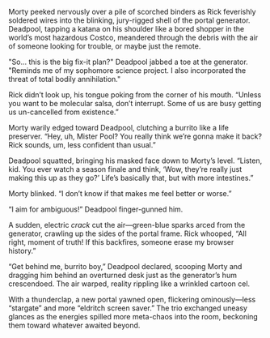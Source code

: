 Morty peeked nervously over a pile of scorched binders as Rick feverishly soldered wires into the blinking, jury-rigged shell of the portal generator. Deadpool, tapping a katana on his shoulder like a bored shopper in the world’s most hazardous Costco, meandered through the debris with the air of someone looking for trouble, or maybe just the remote.

"So... this is the big fix-it plan?" Deadpool jabbed a toe at the generator. "Reminds me of my sophomore science project. I also incorporated the threat of total bodily annihilation."

Rick didn’t look up, his tongue poking from the corner of his mouth. “Unless you want to be molecular salsa, don’t interrupt. Some of us are busy getting us un-cancelled from existence.”

Morty warily edged toward Deadpool, clutching a burrito like a life preserver. “Hey, uh, Mister Pool? You really think we’re gonna make it back? Rick sounds, um, less confident than usual.”

Deadpool squatted, bringing his masked face down to Morty’s level. “Listen, kid. You ever watch a season finale and think, ‘Wow, they’re really just making this up as they go?’ Life’s basically that, but with more intestines.”

Morty blinked. “I don’t know if that makes me feel better or worse.”

“I aim for ambiguous!” Deadpool finger-gunned him.

A sudden, electric *crack* cut the air—green-blue sparks arced from the generator, crawling up the sides of the portal frame. Rick whooped, “All right, moment of truth! If this backfires, someone erase my browser history.”

“Get behind me, burrito boy,” Deadpool declared, scooping Morty and dragging him behind an overturned desk just as the generator’s hum crescendoed. The air warped, reality rippling like a wrinkled cartoon cel.

With a thunderclap, a new portal yawned open, flickering ominously—less “stargate” and more “eldritch screen saver.” The trio exchanged uneasy glances as the energies spilled more meta-chaos into the room, beckoning them toward whatever awaited beyond.